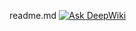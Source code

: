 readme.md
[![Ask DeepWiki](https://deepwiki.com/badge.svg)](https://deepwiki.com/Bai1026/genii-s-agent)
